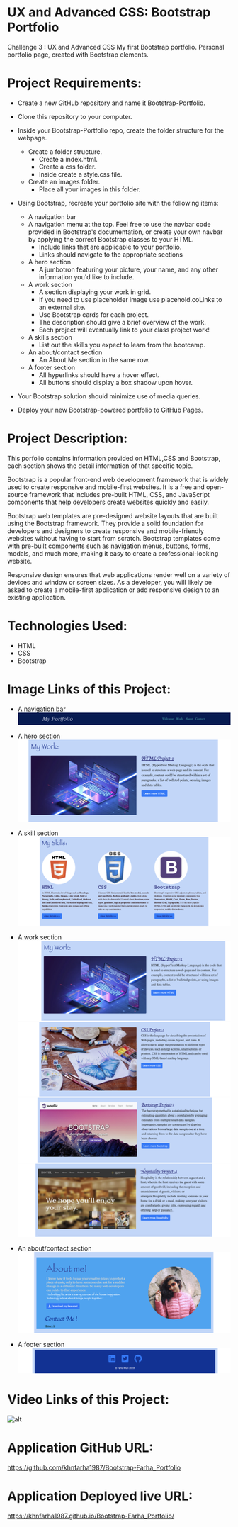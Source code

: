 # UX and Advanced CSS: Bootstrap Portfolio
Challenge 3 : UX and Advanced CSS
My first Bootstrap portfolio. Personal portfolio page, created with Bootstrap elements.

# Project Requirements:
 * Create a new GitHub repository and name it Bootstrap-Portfolio.
  
 * Clone this repository to your computer.
  
 * Inside your Bootstrap-Portfolio repo, create the folder structure for the webpage.
   * Create a folder structure.
     * Create a index.html.
     * Create a css folder.
     * Inside create a style.css file.
   * Create an images folder.
     * Place all your images in this folder.
  
 * Using Bootstrap, recreate your portfolio site with the following items:
   * A navigation bar
   * A navigation menu at the top. Feel free to use the navbar code provided in Bootstrap's documentation, or create your own navbar by applying the correct Bootstrap classes to your HTML.
     * Include links that are applicable to your portfolio.
     * Links should navigate to the appropriate sections
   * A hero section
     * A jumbotron featuring your picture, your name, and any other information you'd like to include.
   * A work section
     * A section displaying your work in grid.
     * If you need to use placeholder image use placehold.coLinks to an external site.
     * Use Bootstrap cards for each project.
     * The description should give a brief overview of the work.
     * Each project will eventually link to your class project work!
   * A skills section
     * List out the skills you expect to learn from the bootcamp.
   * An about/contact section
     * An About Me section in the same row.
   * A footer section
     * All hyperlinks should have a hover effect.
     * All buttons should display a box shadow upon hover.
  
 * Your Bootstrap solution should minimize use of media queries.
  
 * Deploy your new Bootstrap-powered portfolio to GitHub Pages. 

# Project Description:
This porfolio contains information provided on HTML,CSS and Bootstrap, each section shows the detail information of that specific topic.

Bootstrap is a popular front-end web development framework that is widely used to create responsive and mobile-first websites. It is a free and open-source framework that includes pre-built HTML, CSS, and JavaScript components that help developers create websites quickly and easily.

Bootstrap web templates are pre-designed website layouts that are built using the Bootstrap framework. They provide a solid foundation for developers and designers to create responsive and mobile-friendly websites without having to start from scratch. Bootstrap templates come with pre-built components such as navigation menus, buttons, forms, modals, and much more, making it easy to create a professional-looking website.

Responsive design ensures that web applications render well on a variety of devices and window or screen sizes. As a developer, you will likely be asked to create a mobile-first application or add responsive design to an existing application.


# Technologies Used:
 * HTML
 * CSS
 * Bootstrap
  
# Image Links of this Project:
 * A navigation bar
  ![alt](./images/img-1.png)

 * A hero section
  ![alt](./images/img-2.png)
  
 * A skill section
  ![alt](./images/img-3.png)

 * A work section
  ![alt](./images/img-4.png)
  ![alt](./images/img-5.png)
  ![alt](./images/img-6.png)
  ![alt](./images/img-7.png)

 * An about/contact section
  ![alt](./images/img-8.png)

 * A footer section
  ![alt](./images/img-9.png) 

# Video Links of this Project:
  ![alt](./images/mov.gif)

# Application GitHub URL:
https://github.com/khnfarha1987/Bootstrap-Farha_Portfolio

# Application Deployed live URL:
https://khnfarha1987.github.io/Bootstrap-Farha_Portfolio/




